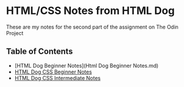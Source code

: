 # HTML/CSS Notes from HTML Dog
These are my notes for the second part of the assignment on The Odin Project
## Table of Contents
* [HTML Dog Beginner Notes](Html Dog Beginner Notes.md)
* [HTML Dog CSS Beginner Notes](https://github.com/tanyalai/Odin-Project-Tutorials/blob/master/Web%20Dev%20101/HTML-CSS%20Notes/HTML%20Dog%20CSS%20Beginner.md)
* [HTML Dog CSS Intermediate Notes](https://github.com/tanyalai/Odin-Project-Tutorials/blob/master/Web%20Dev%20101/HTML-CSS%20Notes/HTML%20Dog%20CSS%20Intermediate.md)
